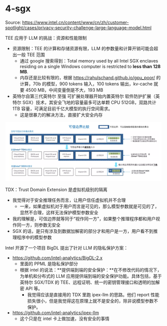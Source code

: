 # 4-sgx
Source: https://www.intel.cn/content/www/cn/zh/customer-spotlight/cases/privacy-security-challenge-large-language-model.html

TEE 应用于 LLM 的挑战：资源和性能限制

* 资源限制：TEE 的计算和存储资源有限，LLM 的参数量和计算开销可能会超出一般 TEE 范围
  * 通过 google 搜索得到：Total memory used by all Intel SGX enclaves residing on a single Windows computer is restricted to **less than 128 MB**.
  * 内存还是比较有限的，根据 https://rahulschand.github.io/gpu_poor/ 的计算，70b 的模型，900 tokens 输入，100 tokens 输出，kv-cache 就要 4500 MB，中间变量倒是不大，193 MB
* 英特尔自第三代英特尔 至强 可扩展处理器开始内置英特尔 软件防护扩展（英特尔 SGX）技术，其安全飞地的容量最多可达单颗 CPU 512GB，双路共计 1TB 容量，可满足目前千亿大模型的执行空间需求。
  * 这是很暴力的解决方法，直接扩大安全内存

![image-20241104171255295](image-20241104171255295.png)

TDX：Trust Domain Extension 是虚拟机级别的隔离

* 我觉得对于安全推理任务而言，让用户信任虚拟机并不合理
  * 一来，如果虚拟机对于用户而言是可见的，那么模型参数就是可见的了，显然不合理，这样无法保护模型参数安全
* 我的理解是，可信边界就等同于“视作同一方”，如果整个推理程序都和用户视作同一方，则参数无安全
* SGX 的话，是只有涉及到数据加解密的部分才和用户是一方，用户看不到推理程序中的模型参数



Intel 开源了一个项目 BigDL 提出了针对 LLM 的隐私保护方案：

* https://github.com/intel-analytics/BigDL-2.x
  * 里面的 PPML 是隐私保护部分
  * 根据 intel 的说法：**提供端到端的安全保护：**在不修改代码的情况下，为单机和分布式的 LLM 应用提供端到端的安全保护功能。具体包括，基于英特尔 SGX/TDX 的 TEE、远程证明、统一的密钥管理接口和透明的加解密 API 等。
    * 我觉得应该是直接用的 TDX 里跑 ipex-llm 的思路。他们 report 性能损失很小，但是我觉得这在原理上就不是安全的，除非说模型参数不保护。
* https://github.com/intel-analytics/ipex-llm
  * 这个只是在 intel 卡上做加速，没有安全的事情
